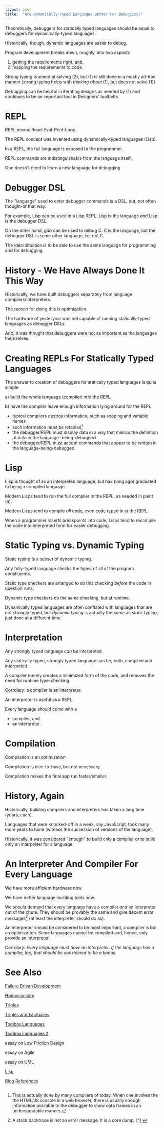 ```yaml
---
layout: post
title:  "Are Dynamically-Typed Languages Better For Debugging?"
---
```


Theoretically, debuggers for statically typed languages should be equal to debuggers for dynamically-typed languages.

Historically, though, dynamic languages are easier to debug. 

Program development breaks down, roughly, into two aspects

1. getting the requirements right, and,
2. mapping the requirements to code.

Strong typing is aimed at solving (2), but (1) is still done in a mostly ad-hoc manner (strong typing helps with *thinking about* (1), but does not solve (1)).

Debugging can be helpful in iterating designs as needed by (1) and continues to be an important tool in Designers' toolbelts.

# REPL

REPL means Read-Eval-Print-Loop.

The REPL concept was invented using dynamically-typed languages (Lisp).

In a REPL, the full language is exposed to the programmer.  

REPL commands are indistinguishable from the language itself.  

One doesn't need to learn a new language for debugging.

# Debugger DSL

The "language" used to enter debugger commands is a DSL, but, not often thought-of that way.

For example, Lisp can be used in a Lisp REPL.  Lisp is the language *and* Lisp is the debugger DSL.

On the other hand, *gdb* can be used to debug C.  C is the language, but the debugger DSL is some other language, i.e. not C.

The ideal situation is to be able to use the same language for programming and for debugging.

# History - We Have Always Done It This Way

Historically, we have built debuggers separately from language compilers/interpreters.

The *reason* for doing this is optimization.

The hardware of yesteryear was not capable of running statically-typed languages as debugger DSLs.

And, it was thought that debuggers were not as important as the languages themselves.

# Creating REPLs For Statically Typed Languages

The answer to creation of debuggers for statically typed languages is quite simple

a) build the whole language (compiler) *into* the REPL

b) have the compiler leave enough information lying around for the REPL

- typical compilers destroy information, such as scoping and variable names
- such information must be retained[^retain]
- the debugger/REPL must display data in a way that mimics the definition of data in the language -being-debugged
- the debugger/REPL must accept commands that appear to be written in the language-being-debugged.

# Lisp

Lisp is thought of as an interpreted language, but has (long ago) graduated to being a compiled language.

Modern Lisps tend to run the full compiler in the REPL, as needed in point (a).

Modern Lisps tend to compile *all* code, even code typed in at the REPL.

When a programmer inserts breakpoints into code, Lisps tend to recompile the code into interpreted form for easier debugging.

[^retain]: This is actually done by many compilers of today. When one invokes the the HTML/JS console in a web browser, there is usually enough information available to the debugger to show data frames in an understandable manner.

# Static Typing vs. Dynamic Typing

Static typing is a subset of dynamic typing.

Any fully-typed language checks the types of all of the program constituents.

Static type checkers are arranged to do this checking *before* the code in question runs.  

Dynamic type checkers do the same checking, but at runtime.

Dynamically typed languages are often conflated with languages that are not strongly typed, but *dynamic typing* is actually the *same* as *static typing*, just done at a different time.

# Interpretation

Any strongly typed language *can* be interpreted.

Any statically typed, strongly typed language can be, both, compiled and interpreted.

A compiler merely creates a minimized form of the code, and removes the need for runtime type-checking.

Corrolary: a compiler is an interpreter.

An interpreter is useful as a REPL.

Every language should come with a

- compiler, and
- an interpreter.

# Compilation

Compilation is an optimization.

Compilation is nice-to-have, but not necessary.

Compilation makes the final app run faster/smaller.

# History, Again

Historically, building compilers and interpreters has taken a long time (years, each).

Languages that were knocked-off in a week, say JavaScript, took many more years to hone (witness the succession of versions of the language).

Historically, it was considered "enough" to build only a compiler or to build only an interpreter for a language.

# An Interpreter And Compiler For Every Language

We have more efficient hardware now.

We have better language-building tools now.

We *should* demand that every language have a compiler *and* an interpreter out of the chute.  They should be provably the same and give decent error messages[^error] (at least the interpreter should do so). 

An interpreter should be considered to be most important, a compiler is but an optimization.  Some languages cannot be compiled and, hence, only provide an interpreter.

Corrolary: _Every language must have an interpreter. If the language has a compiler, too, that should be considered to be a bonus._

[^error]: A stack backtrace is not an error message.  It is a core dump.
[^]: 

# See Also

[Failure Driven Development](https://guitarvydas.github.io/2021/04/23/Failure-Driven-Design.html)

[Homoiconicity](https://en.wikipedia.org/wiki/Homoiconicity)

[Triples](https://guitarvydas.github.io/2021/03/16/Triples.html)

[Triples and Factbases](https://guitarvydas.github.io/2021/01/17/Factbases.html)

[Toolbox Languages](https://guitarvydas.github.io/2021/03/16/Toolbox-Languages.html)

[Toolbox Languages 2](https://guitarvydas.github.io/2021/04/28/Toolbox-Languages-(2).html)

essay on Low Friction Design

essay on Agile

essay on UML

[Lisp](https://guitarvydas.github.io/2021/07/26/Lisp.html)

[Blog](https://guitarvydas.github.io)
[References](https://guitarvydas.github.io/2021/01/14/References.html)

<script src="https://utteranc.es/client.js" 
        repo="guitarvydas/guitarvydas.github.io" 
        issue-term="pathname" 
        theme="github-light" 
        crossorigin="anonymous" 
        async> 
</script> 